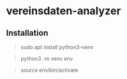 # vereinsdaten-analyzer


## Installation 

> sudo apt install python3-venv

> python3 -m venv env

> source env/bin/activate